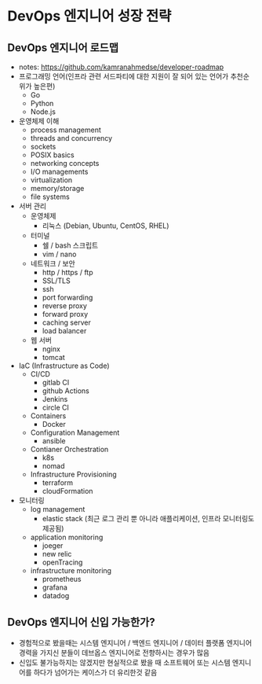 # DevOps 엔지니어 성장 전략

## DevOps 엔지니어 로드맵
- notes: https://github.com/kamranahmedse/developer-roadmap
- 프로그래밍 언어(인프라 관련 서드파티에 대한 지원이 잘 되어 있는 언어가 추천순위가 높은편)
	- Go
	- Python
	- Node.js
- 운영체제 이해
	- process management
	- threads and concurrency
	- sockets
	- POSIX basics
	- networking concepts
	- I/O managements
	- virtualization
	- memory/storage
	- file systems
- 서버 관리
	- 운영체제
		- 리눅스 (Debian, Ubuntu, CentOS, RHEL)
	- 터미널
		- 쉘 / bash 스크립트
		- vim / nano
	- 네트워크 / 보안
		- http / https / ftp
		- SSL/TLS
		- ssh
		- port forwarding
		- reverse proxy
		- forward proxy
		- caching server
		- load balancer
	- 웹 서버
		- nginx
		- tomcat
- IaC (Infrastructure as Code)
	- CI/CD
		- gitlab CI
		- github Actions
		- Jenkins
		- circle CI
	- Containers
		- Docker
	- Configuration Management
		- ansible
	- Contianer Orchestration
		- k8s
		- nomad
	- Infrastructure Provisioning
		- terraform
		- cloudFormation
- 모니터링
	- log management
		- elastic stack (최근 로그 관리 뿐 아니라 애플리케이션, 인프라 모니터링도 제공됨)
	- application monitoring
		- joeger
		- new relic
		- openTracing
	- infrastructure monitoring
		- prometheus
		- grafana
		- datadog
       		
## DevOps 엔지니어 신입 가능한가?
- 경험적으로 봤을때는 시스템 엔지니어 / 백엔드 엔지니어 / 데이터 플랫폼 엔지니어 경력을 가지신 분들이 데브옵스 엔지니어로 전향하시는 경우가 많음
- 신입도 불가능하지는 않겠지만 현실적으로 봤을 때 소프트웨어 또는 시스템 엔지니어를 하다가 넘어가는 케이스가 더 유리한것 같음

